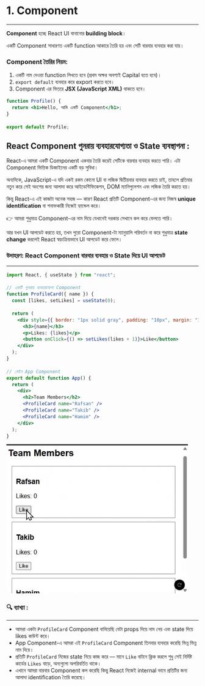 # 1. Component

---

**Component** হচ্ছে React UI বানানোর **building block**।

একটি Component সাধারণত একটি function আকারে তৈরি হয় এবং সেটি বারবার ব্যবহার করা যায়।

### **Component তৈরির নিয়ম:**

1. একটি নাম দেওয়া function লিখতে হবে (প্রথম অক্ষর অবশ্যই Capital হতে হবে)।
2. `export default` ব্যবহার করে export করতে হবে।
3. Component এর ভিতরে **JSX (JavaScript XML)** থাকতে হবে।

```jsx
function Profile() {
  return <h1>Hello, আমি একটি Component</h1>;
}

export default Profile;
```

## React Component পুনরায় ব্যবহারযোগ্যতা ও State ব্যবস্থাপনা :

React-এ আমরা একটি Component একবার তৈরি করেই সেটিকে বারবার ব্যবহার করতে পারি। এটা Component ভিত্তিক ডিজাইনের একটি বড় সুবিধা।

অন্যদিকে, JavaScript-এ যদি একই রকম কোনো UI বা লজিক দ্বিতীয়বার ব্যবহার করতে চাই, তাহলে প্রতিবার নতুন করে সেই অংশের জন্য আলাদা করে আইডেন্টিফিকেশন, DOM ম্যানিপুলেশন এবং লজিক তৈরি করতে হয়।

কিন্তু React-এ এই কাজটা অনেক সহজ — কারণ React প্রতিটি Component-এর জন্য নিজস্ব **unique identification** বা শনাক্তকারী নিজেই হ্যান্ডেল করে।

👉 আমরা শুধুমাত্র Component-এর নাম দিয়ে যেখানেই দরকার সেখানে কল করে ফেলতে পারি।

আর যখন UI আপডেট করতে হয়, তখন পুরো Component-টা ম্যানুয়ালি পরিবর্তন না করে শুধুমাত্র **state change** করলেই React স্বয়ংক্রিয়ভাবে UI আপডেট করে ফেলে।

### উদাহরণ: React Component বারবার ব্যবহার ও State দিয়ে UI আপডেট

---

```jsx
import React, { useState } from "react";

// একটি পুনরায় ব্যবহারযোগ্য Component
function ProfileCard({ name }) {
  const [likes, setLikes] = useState(0);

  return (
    <div style={{ border: "1px solid gray", padding: "10px", margin: "10px" }}>
      <h3>{name}</h3>
      <p>Likes: {likes}</p>
      <button onClick={() => setLikes(likes + 1)}>Like</button>
    </div>
  );
}

// মেইন App Component
export default function App() {
  return (
    <div>
      <h2>Team Members</h2>
      <ProfileCard name="Rafsan" />
      <ProfileCard name="Takib" />
      <ProfileCard name="Hamim" />
    </div>
  );
}
```

![State Update Demo](../../../../public/React/state-ezgif.com-optimize.gif)

### 🔍 ব্যাখ্যা :

---

- আমরা একটা `ProfileCard` Component বানিয়েছি যেটা props দিয়ে নাম নেয় এবং state দিয়ে likes কাউন্ট করে।
- App Component-এ আমরা এই `ProfileCard` Component তিনবার ব্যবহার করেছি ভিন্ন ভিন্ন নাম দিয়ে।
- প্রতিটি `ProfileCard` নিজের state নিয়ে কাজ করে — মানে `Like` বাটনে ক্লিক করলে শুধু সেই নির্দিষ্ট কার্ডের `Likes` বাড়ে, অন্যগুলো অপরিবর্তিত থাকে।
- এখানে আমরা বারবার Component কল করেছি কিন্তু React নিজেই internal ভাবে প্রতিটির জন্য আলাদা identification তৈরি করেছে।
